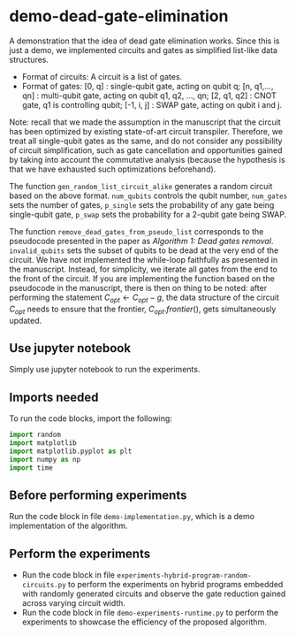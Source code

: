 # demo-dead-gate-elimination
A demonstration that the idea of dead gate elimination works.
Since this is just a demo, we implemented circuits and gates as simplified list-like data structures. 
* Format of circuits: A circuit is a list of gates.
* Format of gates:
[0, q] : single-qubit gate, acting on qubit q;
[n, q1,..., qn] : multi-qubit gate, acting on qubit q1, q2, ..., qn;
[2, q1, q2] : CNOT gate, q1 is controlling qubit;
[-1, i, j] : SWAP gate, acting on qubit i and j.

Note: recall that we made the assumption in the manuscript that the circuit has been optimized by existing state-of-art circuit transpiler. Therefore, we treat all single-qubit gates as the same, and do not consider any possibility of circuit simplification, such as gate cancellation and opportunities gained by taking into account the commutative analysis (because the hypothesis is that we have exhausted such optimizations beforehand). 

The function `gen_random_list_circuit_alike` generates a random circuit based on the above format. `num_qubits` controls the qubit number, `num_gates` sets the number of gates, `p_single` sets the probability of any gate being single-qubit gate, `p_swap` sets the probability for a 2-qubit gate being SWAP.

The function `remove_dead_gates_from_pseudo_list` corresponds to the pseudocode presented in the paper as _Algorithm 1: Dead gates removal_. `invalid_qubits` sets the subset of qubits to be dead at the very end of the circuit.
We have not implemented the while-loop faithfully as presented in the manuscript. Instead, for simplicity, we iterate all gates from the end to the front of the circuit. If you are implementing the function based on the pseudocode in the manuscript, there is then on thing to be noted: after performing the statement $C_{opt} \leftarrow C_{opt} - g$, the data structure of the circuit $C_{opt}$ needs to ensure that the frontier, $C_{opt}.frontier()$, gets simultaneously updated.

## Use jupyter notebook
Simply use jupyter notebook to run the experiments.

## Imports needed
To run the code blocks, import the following:
```python
import random
import matplotlib
import matplotlib.pyplot as plt
import numpy as np
import time
```
## Before performing experiments
Run the code block in file `demo-implementation.py`, which is a demo implementation of the algorithm.

## Perform the experiments
* Run the code block in file `experiments-hybrid-program-random-circuits.py` to perform the experiments on hybrid programs embedded with randomly generated circuits and observe the gate reduction gained across varying circuit width.
* Run the code block in file `demo-experiments-runtime.py` to perform the experiments to showcase the efficiency of the proposed algorithm.
